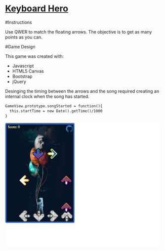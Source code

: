 # [Keyboard Hero][link]
[link]: http://phchung.github.io/phchung/Keyboard-Hero


#Instructions

Use QWER to match the floating arrows. The objective is to get as many points as you can.

#Game Design

This game was created with:

- Javascript
- HTML5 Canvas
- Bootstrap
- jQuery

Desinging the timing between the arrows and the song required creating an internal clock when the song has started.

```
GameView.prototype.songStarted = function(){
  this.startTime = new Date().getTime()/1000
}
```

![Example1](./assets/pictures/example1.png)
